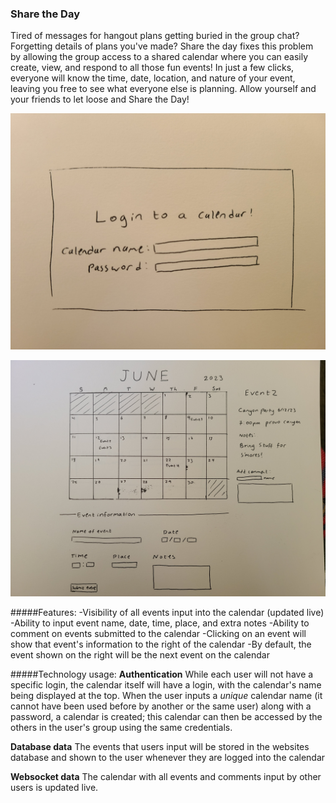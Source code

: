 ### Share the Day

Tired of messages for hangout plans getting buried in the group chat? Forgetting details of plans you've made? Share the day fixes this problem by allowing the group access to a shared calendar where you can easily create, view, and respond to all those fun events! In just a few clicks, everyone will know the time, date, location, and nature of your event, leaving you free to see what everyone else is planning. Allow yourself and your friends to let loose and Share the Day!

![Login page of the site](https://github.com/sarahmib/CS_260/blob/main/20230923_130253.jpg?raw=true)

![Main page of the site (what you see when you login)](https://github.com/sarahmib/CS_260/blob/main/20230923_130246.jpg?raw=true)

#####Features:
  -Visibility of all events input into the calendar (updated live)
  -Ability to input event name, date, time, place, and extra notes
  -Ability to comment on events submitted to the calendar
  -Clicking on an event will show that event's information to the right of the calendar
    -By default, the event shown on the right will be the next event on the calendar

#####Technology usage:
  **Authentication**
  While each user will not have a specific login, the calendar itself will have a login, with the calendar's name being displayed at the     top. When the user inputs a *unique* calendar name (it cannot have been used before by another or the same user) along with a password, a calendar is created; this calendar can then be accessed by the others in the user's group using the same credentials.

  **Database data**
  The events that users input will be stored in the websites database and shown to the user whenever they are logged into the calendar

  **Websocket data**
  The calendar with all events and comments input by other users is updated live.
